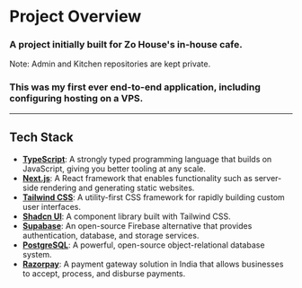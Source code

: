 # Project Overview

### A project initially built for Zo House's in-house cafe.

Note: Admin and Kitchen repositories are kept private.

### This was my first ever end-to-end application, including configuring hosting on a VPS.

---

## Tech Stack

-   **[TypeScript](https://www.typescriptlang.org/)**: A strongly typed programming language that builds on JavaScript, giving you better tooling at any scale.
-   **[Next.js](https://nextjs.org/)**: A React framework that enables functionality such as server-side rendering and generating static websites.
-   **[Tailwind CSS](https://tailwindcss.com/)**: A utility-first CSS framework for rapidly building custom user interfaces.
-   **[Shadcn UI](https://shadcn.dev/)**: A component library built with Tailwind CSS.
-   **[Supabase](https://supabase.io/)**: An open-source Firebase alternative that provides authentication, database, and storage services.
-   **[PostgreSQL](https://www.postgresql.org/)**: A powerful, open-source object-relational database system.
-   **[Razorpay](https://razorpay.com/)**: A payment gateway solution in India that allows businesses to accept, process, and disburse payments.
